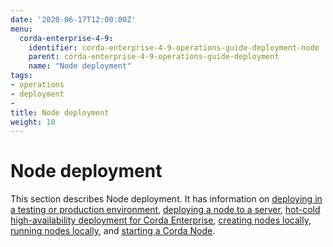 ```yaml
---
date: '2020-06-17T12:00:00Z'
menu:
  corda-enterprise-4-9:
    identifier: corda-enterprise-4-9-operations-guide-deployment-node
    parent: corda-enterprise-4-9-operations-guide-deployment
    name: "Node deployment"
tags:
- operations
- deployment
-
title: Node deployment
weight: 10
---
```


# Node deployment

This section describes Node deployment. It has information on [deploying in a testing or production environment](../../node/deploy/env-prod-test.md), [deploying a node to a server](../../node/deploy/deploying-a-node.md), [hot-cold high-availability deployment for Corda Enterprise](../../node/deploy/hot-cold-deployment.md), [creating nodes locally](../../node/deploy/generating-a-node.md), [running nodes locally](../../node/deploy/running-a-node.md), and [starting a Corda Node](../../node/deploy/starting-components.md).
